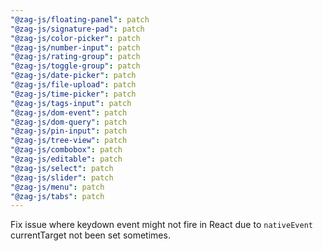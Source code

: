 ```yaml
---
"@zag-js/floating-panel": patch
"@zag-js/signature-pad": patch
"@zag-js/color-picker": patch
"@zag-js/number-input": patch
"@zag-js/rating-group": patch
"@zag-js/toggle-group": patch
"@zag-js/date-picker": patch
"@zag-js/file-upload": patch
"@zag-js/time-picker": patch
"@zag-js/tags-input": patch
"@zag-js/dom-event": patch
"@zag-js/dom-query": patch
"@zag-js/pin-input": patch
"@zag-js/tree-view": patch
"@zag-js/combobox": patch
"@zag-js/editable": patch
"@zag-js/select": patch
"@zag-js/slider": patch
"@zag-js/menu": patch
"@zag-js/tabs": patch
---
```


Fix issue where keydown event might not fire in React due to `nativeEvent` currentTarget not been set sometimes.
